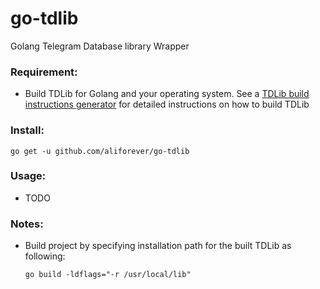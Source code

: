 # go-tdlib
Golang Telegram Database library Wrapper

### Requirement:
- Build TDLib for Golang and your operating system. See a [TDLib build instructions generator](https://tdlib.github.io/td/build.html) for detailed instructions on how to build TDLib

### Install:
`go get -u github.com/aliforever/go-tdlib`

### Usage:
- TODO

### Notes:
- Build project by specifying installation path for the built TDLib as following:

    `go build -ldflags="-r /usr/local/lib"`
